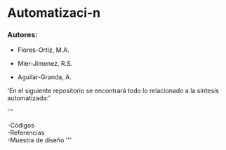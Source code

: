 # Automatizaci-n

### Autores:
- Flores-Ortiz, M.A.
* Mier-Jimenez, R.S.
+ Aguilar-Granda, A.

'En el siguiente repositorio se encontrará todo lo relacionado a la síntesis automatizada:'

'''

-Códigos  
-Referencias  
-Muestra de diseño
'''
